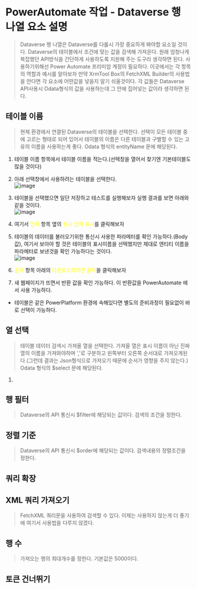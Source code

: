 # PowerAutomate 작업 - Dataverse 행 나열 요소 설명
> Dataverse 행 나열은 Dataverse를 다룰시 가장 중요하게 봐야할 요소일 것이다. Dataverse의 테이블에서 조건에 맞는 값을 검색해 가져온다. 원래 엄청나게 복잡했던 API방식을 간단하게 사용하도록 지원해 주는 도구라 생각하면 된다. 사용하기위해선 Power Automate 프리미엄 계정이 필요하다. 이곳에서는 각 항목의 역할과 예시를 알아보자 만약 XrmTool Box의 FetchXML Builder의 사용법을 안다면 각 요소에 어떤값을 넣을지 알기 쉬울것이다. 각 값들은 Dataverse API사용시 Odata형식의 값을 사용하는데 그 안에 집어넣는 값이라 생각하면 된다.

## 테이블 이름
> 현제 환경에서 연결된 Dataverse의 테이블을 선택한다. 선택이 모든 테이블 중에 고르는 형태로 되어 있어서 테이블의 이름은 다른 테이블과 구별할 수 있는 고유의 이름을 사용하는게 좋다. Odata 형식의 entityName 문에 해당된다.

1. 테이블 이름 항목에서 테이블 이름을 적는다.(선택창을 열어서 찾기엔 기본테이블도 많을 것이다)

2. 아래 선택창에서 사용하려는 테이블을 선택한다.<br>![image](https://user-images.githubusercontent.com/39551265/155435968-25b8bbb6-7256-43f2-9cbd-05052c956c51.png)<br>

3. 테이블을 선택했으면 일단 저장하고 테스트를 실행해보자 실행 결과를 보면 아래와 같을 것이다.<br>![image](https://user-images.githubusercontent.com/39551265/155436273-1ec3f1b2-a56b-459e-9ed6-9a92305f6632.png)<br>

4. 여기서 <span style="color:yellow">입력</span> 항목 옆의 <span style="color:yellow">원시 입력 표시</span>를 클릭해보자

5. 테이블의 데이터를 불러오기위한 통신시 사용한 파라메터를 확인 가능하다.(Body 값), 여기서 보아야 할 것은 테이블의 표시이름을 선택했지만 제대로 엔티티 이름을 파라메터로 보낸것을 확인 가능하다는 것이다.<br>![image](https://user-images.githubusercontent.com/39551265/155436790-bd66ba97-dec4-4a32-81b6-5441e0cde4da.png)<br>

6. <span style="color:yellow">출력</span> 항목 아래의 <span style="color:yellow">다운로드하려면 클릭</span>을 클릭해보자

7. 새 웹페이지가 뜨면서 반환 값을 확인 가능하다. 이 반환값을 PowerAutomate 에서 사용 가능하다.

* 테이블은 같은 PowerPlatform 환경에 속해있다면 별도의 준비과정이 필요없이 바로 선택이 가능하다.

## 열 선택
> 테이블 데이터 검색시 가져올 열을 선택한다. 가져올 열은 표시 이름이 아닌 진짜 열의 이름을 가져와야하며 ','로 구분하고 왼쪽부터 오른쪽 순서대로 가져오게된다.(그런데 결과는 Json형식으로 가져오기 때문에 순서가 영향을 주지 않는다.) Odata 형식의 $select 문에 해당된다.

1. 

## 행 필터
> Dataverse의 API 통신시 $filter에 해당되는 값이다. 검색의 조건을 정한다.
## 정렬 기준
> Dataverse의 API 통신시 $order에 해당되는 값이다. 검색내용의 정렬조건을 정한다. 
## 쿼리 확장
## XML 쿼리 가져오기
> FetchXML 쿼리문을 사용하여 검색할 수 있다. 이제는 사용하지 않는게 더 좋기에 여기서 사용법을 다루지 않겠다.
## 행 수
> 가져오는 행의 최대개수를 정한다. 기본값은 5000이다.
## 토큰 건너뛰기